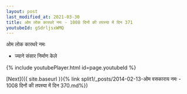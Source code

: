 ```yaml
---
layout: post
last_modified_at: 2021-03-30
title: ओम लोक कारथरे नमः - 1008 दिनों की तपस्या में दिन 371
youtubeId: gSdrljsxWMQ
---
```

 
 
 ओम लोक कारथरे नमः  
 
 -  ज्याने संसार निर्माण केले 
 
  
 
  
 
 
 
 
 
 


{% include youtubePlayer.html id=page.youtubeId %}
 
[Next]({{ site.baseurl }}{% link  split1/_posts/2014-02-13-ओम वसकाराय नमः - 1008 दिनों की तपस्या में दिन 370.md%})
 
